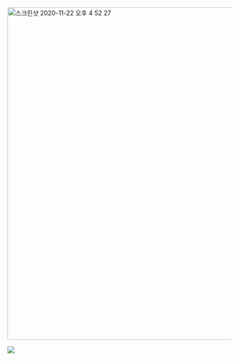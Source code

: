 <img width="746" alt="스크린샷 2020-11-22 오후 4 52 27" src="https://user-images.githubusercontent.com/36142985/99898215-267f3000-2ce3-11eb-90fd-31cbcfc4623c.png">

![](https://s3.amazonaws.com/hr-challenge-images/9693/1450330231-04db904008-banana.png)

